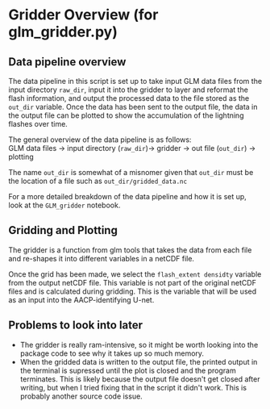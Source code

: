 # Gridder Overview (for glm_gridder.py)
## Data pipeline overview
The data pipeline in this script is set up to take input GLM data files from the input directory `raw_dir`, input it into the gridder to layer and reformat the flash information, and output the processed data to the file stored as the `out_dir` variable. Once the data has been sent to the output file, the data in the output file can be plotted to show the accumulation of the lightning flashes over time. <br/>

The general overview of the data pipeline is as follows: <br/>
GLM data files → input directory  (`raw_dir`)→ gridder → out file (`out_dir`)  → plotting

The name `out_dir` is somewhat of a misnomer given that `out_dir` must be the location of a file such as `out_dir/gridded_data.nc`

For a more detailed breakdown of the data pipeline and how it is set up, look at the `GLM_gridder` notebook. 

## Gridding and Plotting
The gridder is a function from glm tools that takes the data from each file and re-shapes it into different variables in a netCDF file.

Once the grid has been made, we select the `flash_extent densidty` variable from the output netCDF file. This variable is not part of the original netCDF files and is calculated during gridding. This is the variable that will be used as an input into the AACP-identifying U-net. 

## Problems to look into later
- The gridder is really ram-intensive, so it might be worth looking into the package code to see why it takes up so much memory. 
- When the gridded data is written to the output file, the printed output in the terminal is supressed until the plot is closed and the program terminates. This is likely because the output file doesn't get closed after writing, but when I tried fixing that in the script it didn't work. This is probably another source code issue. 